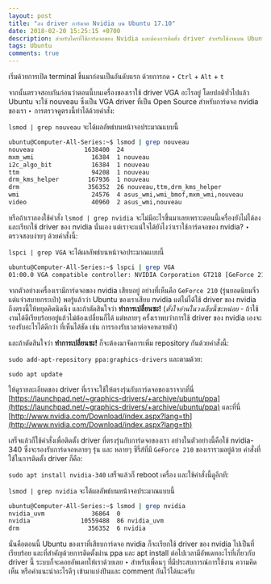 ```yaml
---
layout: post
title: "ลง driver การ์ดจอ Nvidia บน Ubuntu 17.10"
date: 2018-02-20 15:25:15 +0700
description: สำหรับใครที่ใช้การ์ดจอของ Nvidia และต้องการติดตั้ง driver สำหรับใช้งานบน Ubuntu เรามีวิธีการติดตั้งมาแนะนำเพื่อนๆ ตามนี้ครับ
tags: Ubuntu
comments: true
---
```

เริ่มด้วยการเปิด terminal ขึ้นมาก่อนเป็นอันดับแรก ด้วยการกด ‣ `Ctrl` + `Alt` + `t`

จากนั้นตรวจสอบกันก่อนว่าตอนนี้บนเครื่องของเราใช้ driver VGA อะไรอยู่ โดยปกติทั่วไปแล้ว Ubuntu จะใช้ nouveau ซึ่งเป็น VGA driver ที่เป็น Open Source สำหรับการ์ดจอ nvidia ของเรา ‣ การตรวจดูตรงนี้ทำได้ด้วยคำสั่ง:

`lsmod | grep nouveau` จะได้ผลลัพธ์บนหน้าจอประมาณแบบนี้

```bash
ubuntu@Computer-All-Series:~$ lsmod | grep nouveau
nouveau              1638400  24
mxm_wmi                16384  1 nouveau
i2c_algo_bit           16384  1 nouveau
ttm                    94208  1 nouveau
drm_kms_helper        167936  1 nouveau
drm                   356352  26 nouveau,ttm,drm_kms_helper
wmi                    24576  4 asus_wmi,wmi_bmof,mxm_wmi,nouveau
video                  40960  2 asus_wmi,nouveau
```

หรือถ้าเราลองใช้คำสั่ง `lsmod | grep nvidia` จะไม่มีอะไรขึ้นมาเลยเพราะตอนนี้เครื่องยังไม่ได้ลงและเรียกใช้ driver ของ nvidia นั่นเอง แต่เราจะแน่ใจได้ยังไงว่าเราใช้การ์ดจอของ nvidia? ‣ ตรวจสอบง่ายๆ ด้วยคำสั่งนี้:

`lspci | grep VGA` จะได้ผลลัพธ์บนหน้าจอประมาณแบบนี้

```bash
ubuntu@Computer-All-Series:~$ lspci | grep VGA
01:00.0 VGA compatible controller: NVIDIA Corporation GT218 [GeForce 210] (rev a2)
```

จากตัวอย่างเครื่องเรามีการ์ดจอของ nvidia เสียบอยู่ อย่างที่เห็นคือ `GeForce 210` (รุ่นยอดนิยมจิ๋วแต่แจ๋วสบายกระเป๋า) พอรู้แล้วว่า Ubuntu ของเราเสียบ nvidia แต่ไม่ได้ใช้ driver ของ nvidia ถึงตรงนี้ให้หยุดคิดนิดนึง และถ้าตัดสินใจว่า **ทำการเปลี่ยนซะ!** (*ตั้งใจอ่านในวงเล็บนี้ซะหน่อย* - ถ้าใช้งานได้ดีเรียบร้อยอยู่แล้วไม่ต้องเปลี่ยนก็ได้ แต่หลายๆ ครั้งเราพบว่าการใช้ driver ของ nvidia เองจะรองรับอะไรได้ดีกว่า ที่เห็นได้ชัด เช่น การรองรับเวลาต่อจอหลายตัว)

และถ้าตัดสินใจว่า **ทำการเปลี่ยนซะ!** ก็จะต้องมาจัดการเพิ่ม repository กันด้วยคำสั่งนี้:

`sudo add-apt-repository ppa:graphics-drivers` และตามด้วย:

`sudo apt update`

ให้ดูรายละเอียดของ driver ที่เราจะใช้ให้ตรงรุ่นกับการ์ดจอของเราจากที่นี่ [https://launchpad.net/~graphics-drivers/+archive/ubuntu/ppa](https://launchpad.net/~graphics-drivers/+archive/ubuntu/ppa) และที่นี่ [http://www.nvidia.com/Download/index.aspx?lang=th](http://www.nvidia.com/Download/index.aspx?lang=th)

เสร็จแล้วก็ใช้คำสั่งเพื่อติดตั้ง driver ที่ตรงรุ่นกับการ์ดจอของเรา อย่างในตัวอย่างนี้คือใช้ nvidia-340 ซึ่งจะรองรับการ์ดจอหลายๆ รุ่น และ หลายๆ ซีรี่ส์ที่มี `GeForce 210` ของเรารวมอยู่ด้วย คำสั่งที่ใช้ในการติดตั้ง driver ก็คือ:

`sudo apt install nvidia-340` เสร็จแล้วก็ reboot เครื่อง และใช้คำสั่งนี้ดูอีกที:

`lsmod | grep nvidia` จะได้ผลลัพธ์บนหน้าจอประมาณแบบนี้

```bash
ubuntu@Computer-All-Series:~$ lsmod | grep nvidia
nvidia_uvm             36864  0
nvidia              10559488  86 nvidia_uvm
drm                   356352  6 nvidia
```

นั่นคือตอนนี้ Ubuntu ของเราที่เสียบการ์ดจอ nvidia ก็จะเรียกใช้ driver ของ nvidia ไปเป็นที่เรียบร้อย และที่สำคัญด้วยการติดตั้งผ่าน ppa และ apt install ต่อไปเวลามีอัพเดทอะไรที่เกี่ยวกับ driver นี้ ระบบก็จะคอยอัพเดทให้เราด้วยเลย ‣ สำหรับเพื่อนๆ ที่มีประสบการณ์การใช้งาน ความคิดเห็น หรือคำแนะนำอะไรดีๆ เข้ามาแบ่งปันและ comment กันไว้ได้นะครับ
